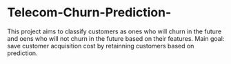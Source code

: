 # Telecom-Churn-Prediction-

This project aims to classify customers as ones who will churn in the future and oens who will not churn in the future based on their features. 
Main goal: save customer acquisition cost by retainning customers based on prediction.
